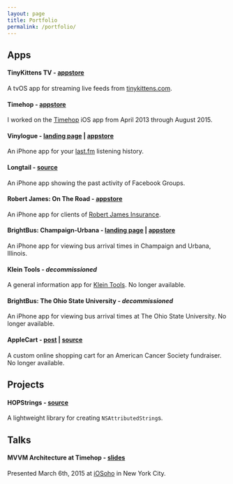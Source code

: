 ```yaml
---
layout: page
title: Portfolio
permalink: /portfolio/
---
```


## Apps

#### TinyKittens TV - [appstore]()

A tvOS app for streaming live feeds from [tinykittens.com](http://tinykittens.com).

#### Timehop - [appstore](https://itunes.apple.com/us/app/timehop/id569077959?mt=8)

I worked on the [Timehop](http://timehop.com) iOS app from April 2013 through August 2015.

#### Vinylogue - [landing page](http://twocentstudios.com/apps/vinylogue) | [appstore](http://itunes.apple.com/us/app/vinylogue-for-last.fm/id617471119?ls=1&mt=8)

An iPhone app for your [last.fm](http://last.fm) listening history.

#### Longtail - [source](https://github.com/twocentstudios/longtail)

An iPhone app showing the past activity of Facebook Groups.

#### Robert James: On The Road - [appstore](https://itunes.apple.com/us/app/robert-james-on-the-road/id795304884)

An iPhone app for clients of [Robert James Insurance](http://www.robertjamesinsurance.com/).

#### BrightBus: Champaign-Urbana - [landing page](http://twocentstudios.com/apps/brightbuscu) | [appstore](http://itunes.apple.com/us/app/brightbus-champaign-urbana/id363274580?mt=8)

An iPhone app for viewing bus arrival times in Champaign and Urbana, Illinois.

#### Klein Tools - *decommissioned*

A general information app for [Klein Tools](http://kleintools.com). No longer available.

#### BrightBus: The Ohio State University - *decommissioned*

An iPhone app for viewing bus arrival times at The Ohio State University. No longer available.

#### AppleCart - [post](http://twocentstudios.com/2012/09/18/applecart-my-first-production-rails-app/) | [source](https://github.com/twocentstudios/applecart)

A custom online shopping cart for an American Cancer Society fundraiser. No longer available.

## Projects

#### HOPStrings - [source](https://github.com/timehop/HOPStrings)

A lightweight library for creating `NSAttributedString`s.

## Talks

#### MVVM Architecture at Timehop - [slides](https://speakerdeck.com/twocentstudios/mvvm-architecture-at-timehop)

Presented March 6th, 2015 at [iOSoho](http://www.meetup.com/iOSoho/) in New York City.